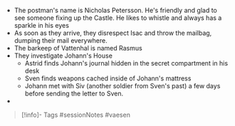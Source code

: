 - The postman's name is Nicholas Petersson.  He's friendly and glad to see someone fixing up the Castle.  He likes to whistle and always has a sparkle in his eyes
- As soon as they arrive, they disrespect Isac and throw the mailbag, dumping their mail everywhere.
- The barkeep of Vattenhal is named Rasmus
- They investigate Johann's House
	- Astrid finds Johann's journal hidden in the secret compartment in his desk
	- Sven finds weapons cached inside of Johann's mattress
	- Johann met with Siv (another soldier from Sven's past) a few days before sending the letter to Sven.
- 
> [!info]- Tags
> #sessionNotes #vaesen 
> 